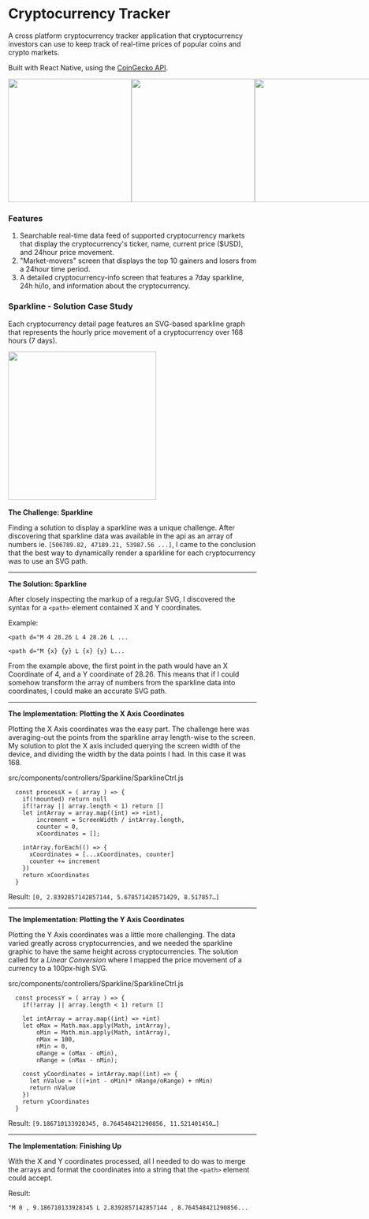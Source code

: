 # Cryptocurrency Tracker
A cross platform cryptocurrency tracker application that cryptocurrency investors can use to keep track of real-time prices of popular coins and crypto markets.

Built with React Native, using the [CoinGecko API](https://www.coingecko.com/en/api).

<div style="display: flex">
  <img width="250" src="https://pfteza-etc.s3-us-west-2.amazonaws.com/cryptotracker-1.gif"/> 
  <img width="250" src="https://pfteza-etc.s3-us-west-2.amazonaws.com/cryptotracker-3.gif"/>
  <img width="250" src="https://pfteza-etc.s3-us-west-2.amazonaws.com/cryptotracker-2.gif"/>
</div>


### Features
1. Searchable real-time data feed of supported cryptocurrency markets that display the cryptocurrency's ticker, name, current price ($USD), and 24hour price movement.
2. "Market-movers" screen that displays the top 10 gainers and losers from a 24hour time period.
3. A detailed cryptocurrency-info screen that features a 7day sparkline, 24h hi/lo, and information about the cryptocurrency.

### Sparkline - Solution Case Study
Each cryptocurrency detail page features an SVG-based sparkline graph that represents the hourly price movement of a cryptocurrency over 168 hours (7 days).

<img src="https://pfteza-etc.s3-us-west-2.amazonaws.com/cryptotracker-sparkline.png" width="300" />
&nbsp;

**The Challenge: Sparkline** <br/>

Finding a solution to display a sparkline was a unique challenge. After discovering that sparkline data was available in the api as an array of numbers ie. `[506789.82, 47189.21, 53987.56 ...]`, I came to the conclusion that the best way to dynamically render a sparkline for each cryptocurrency was to use an SVG path.

---

**The Solution: Sparkline** <br/>

After closely inspecting the markup of a regular SVG, I discovered the syntax for a `<path>` element contained X and Y coordinates.

Example:
```
<path d="M 4 28.26 L 4 28.26 L ...
```
```
<path d="M {x} {y} L {x} {y} L...
```
From the example above, the first point in the path would have an X Coordinate of 4, and a Y coordinate of 28.26. This means that if I could somehow transform the array of numbers from the sparkline data into coordinates, I could make an accurate SVG path.

---

**The Implementation: Plotting the X Axis Coordinates** <br/>

Plotting the X Axis coordinates was the easy part. The challenge here was averaging-out the points from the sparkline array length-wise to the screen. My solution to plot the X axis included querying the screen width of the device, and dividing the width by the data points I had. In this case it was 168.

src/components/controllers/Sparkline/SparklineCtrl.js
```
  const processX = ( array ) => {
    if(!mounted) return null
    if(!array || array.length < 1) return []
    let intArray = array.map((int) => +int),
        increment = ScreenWidth / intArray.length,
        counter = 0,
        xCoordinates = [];
    
    intArray.forEach(() => {
      xCoordinates = [...xCoordinates, counter]
      counter += increment
    })
    return xCoordinates
  }

```
Result:
`[0, 2.8392857142857144, 5.678571428571429, 8.517857…]`


---

**The Implementation: Plotting the Y Axis Coordinates** <br/>

Plotting the Y Axis coordinates was a little more challenging. The data varied greatly across cryptocurrencies, and we needed the sparkline graphic to have the same height across cryptocurrencies. The solution called for a *Linear Conversion* where I mapped the price movement of a currency to a 100px-high SVG.

src/components/controllers/Sparkline/SparklineCtrl.js
```
  const processY = ( array ) => {
    if(!array || array.length < 1) return []

    let intArray = array.map((int) => +int)
    let oMax = Math.max.apply(Math, intArray),
        oMin = Math.min.apply(Math, intArray),
        nMax = 100,
        nMin = 0,
        oRange = (oMax - oMin),
        nRange = (nMax - nMin);

    const yCoordinates = intArray.map((int) => {
      let nValue = (((+int - oMin)* nRange/oRange) + nMin)
      return nValue
    })
    return yCoordinates
  }
```
Result:
`[9.186710133928345, 8.764548421290856, 11.521401450…]`

---

**The Implementation: Finishing Up** <br/>

With the X and Y coordinates processed, all I needed to do was to merge the arrays and format the coordinates into a string that the `<path>` element could accept.

Result:
```
"M 0 , 9.186710133928345 L 2.8392857142857144 , 8.764548421290856...
```

